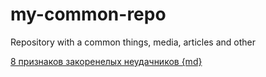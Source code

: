 # my-common-repo
Repository with a common things, media, articles and other

[8 признаков закоренелых неудачников {md}](https://github.com/Vitaly2016A-s/my-common-repo/articles/markdown/8-types-of-total-losers.md)
